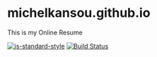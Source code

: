 # michelkansou.github.io
This is my Online Resume

[![js-standard-style](https://img.shields.io/badge/code%20style-standard-brightgreen.svg)](https://github.com/feross/standard)
[![Build Status](https://travis-ci.org/MichelKansou/michelkansou.github.io.svg?branch=master)](https://travis-ci.org/MichelKansou/michelkansou.github.io)
